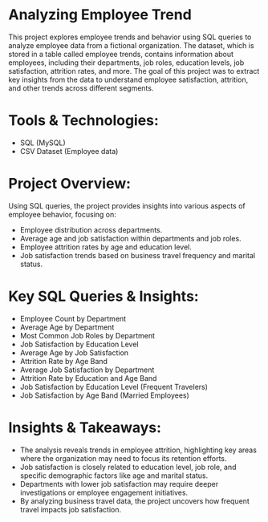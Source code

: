 # Analyzing Employee Trend
This project explores employee trends and behavior using SQL queries to analyze employee data from a fictional organization. The dataset, which is stored in a table called employee trends, contains information about employees, including their departments, job roles, education levels, job satisfaction, attrition rates, and more. The goal of this project was to extract key insights from the data to understand employee satisfaction, attrition, and other trends across different segments.

# Tools & Technologies:

- SQL (MySQL)
- CSV Dataset (Employee data)

# Project Overview:
Using SQL queries, the project provides insights into various aspects of employee behavior, focusing on:

- Employee distribution across departments.
- Average age and job satisfaction within departments and job roles.
- Employee attrition rates by age and education level.
- Job satisfaction trends based on business travel frequency and marital status.

# Key SQL Queries & Insights:
- Employee Count by Department
- Average Age by Department
- Most Common Job Roles by Department
- Job Satisfaction by Education Level
- Average Age by Job Satisfaction
- Attrition Rate by Age Band
- Average Job Satisfaction by Department
- Attrition Rate by Education and Age Band
- Job Satisfaction by Education Level (Frequent Travelers)
- Job Satisfaction by Age Band (Married Employees)

# Insights & Takeaways:
- The analysis reveals trends in employee attrition, highlighting key areas where the organization may need to focus its retention efforts.
- Job satisfaction is closely related to education level, job role, and specific demographic factors like age and marital status.
- Departments with lower job satisfaction may require deeper investigations or employee engagement initiatives.
- By analyzing business travel data, the project uncovers how frequent travel impacts job satisfaction.

